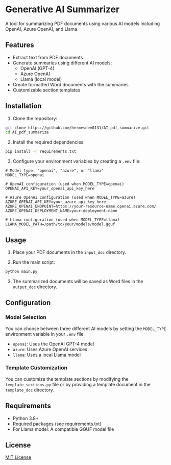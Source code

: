 # Generative AI Summarizer

A tool for summarizing PDF documents using various AI models including OpenAI, Azure OpenAI, and Llama.

## Features

- Extract text from PDF documents
- Generate summaries using different AI models:
  - OpenAI (GPT-4)
  - Azure OpenAI
  - Llama (local model)
- Create formatted Word documents with the summaries
- Customizable section templates

## Installation

1. Clone the repository:
```bash
git clone https://github.com/hermesdev0131/AI_pdf_summarize.git
cd AI_pdf_summarize
```

2. Install the required dependencies:
```bash
pip install -r requirements.txt
```

3. Configure your environment variables by creating a `.env` file:
```
# Model type: "openai", "azure", or "llama"
MODEL_TYPE=openai

# OpenAI configuration (used when MODEL_TYPE=openai)
OPENAI_API_KEY=your_openai_api_key_here

# Azure OpenAI configuration (used when MODEL_TYPE=azure)
AZURE_OPENAI_API_KEY=your_azure_api_key_here
AZURE_OPENAI_ENDPOINT=https://your-resource-name.openai.azure.com/
AZURE_OPENAI_DEPLOYMENT_NAME=your-deployment-name

# Llama configuration (used when MODEL_TYPE=llama)
LLAMA_MODEL_PATH=/path/to/your/models/model.gguf
```

## Usage

1. Place your PDF documents in the `input_doc` directory.

2. Run the main script:
```bash
python main.py
```

3. The summarized documents will be saved as Word files in the `output_doc` directory.

## Configuration

### Model Selection

You can choose between three different AI models by setting the `MODEL_TYPE` environment variable in your `.env` file:

- `openai`: Uses the OpenAI GPT-4 model
- `azure`: Uses Azure OpenAI services
- `llama`: Uses a local Llama model

### Template Customization

You can customize the template sections by modifying the `template_sections.py` file or by providing a template document in the `template_doc` directory.

## Requirements

- Python 3.8+
- Required packages (see requirements.txt)
- For Llama model: A compatible GGUF model file

## License

[MIT License](LICENSE)